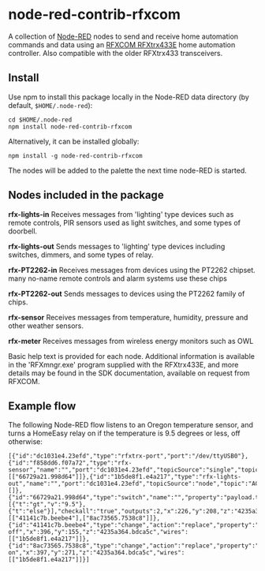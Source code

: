 node-red-contrib-rfxcom
========================

A collection of <a href="http://nodered.org" target="_new">Node-RED</a> nodes to send and receive home automation
commands and data using an
[RFXCOM RFXtrx433E](http://www.rfxcom.com/epages/78165469.sf/en_GB/?ObjectPath=/Shops/78165469/Products/14103)
home automation controller. Also compatible with the older RFXtrx433 transceivers.

Install
-------

Use npm to install this package locally in the Node-RED data directory (by default, `$HOME/.node-red`):

	cd $HOME/.node-red
	npm install node-red-contrib-rfxcom

Alternatively, it can be installed globally:

    npm install -g node-red-contrib-rfxcom

The nodes will be added to the palette the next time node-RED is started.

Nodes included in the package
-----------------------------

**rfx-lights-in** Receives messages from 'lighting' type devices such as remote controls, PIR sensors used as light
switches, and some types of doorbell.

**rfx-lights-out** Sends messages to 'lighting' type devices including switches, dimmers, and some types of relay.

**rfx-PT2262-in** Receives messages from devices using the PT2262 chipset. many no-name remote controls and alarm
systems use these chips

**rfx-PT2262-out** Sends messages to devices using the PT2262 family of chips.

**rfx-sensor** Receives messages from temperature, humidity, pressure and other weather sensors.

**rfx-meter** Receives messages from wireless energy monitors such as OWL

Basic help text is provided for each node. Additional information is available in the 'RFXmngr.exe' program supplied
with the RFXtrx433E, and more details may be found in the SDK documentation, available on request from RFXCOM.

Example flow
------------

The following Node-RED flow listens to an Oregon temperature sensor, and turns a HomeEasy relay on if the temperature is
9.5 degrees or less, off otherwise:

    [{"id":"dc1031e4.23efd","type":"rfxtrx-port","port":"/dev/ttyUSB0"},{"id":"f858dd6.f07a72","type":"rfx-sensor","name":"","port":"dc1031e4.23efd","topicSource":"single","topic":"TH1/0x8E01","x":113,"y":118,"z":"4235a364.bdca5c","wires":[["66729a21.998d64"]]},{"id":"1b5de8f1.e4a217","type":"rfx-lights-out","name":"","port":"dc1031e4.23efd","topicSource":"node","topic":"AC/0x001EF1CE/4","x":591,"y":215,"z":"4235a364.bdca5c","wires":[]},{"id":"66729a21.998d64","type":"switch","name":"","property":"payload.temperature.value","rules":[{"t":"gt","v":"9.5"},{"t":"else"}],"checkall":"true","outputs":2,"x":226,"y":208,"z":"4235a364.bdca5c","wires":[["41141c7b.beebe4"],["8ac73565.7538c8"]]},{"id":"41141c7b.beebe4","type":"change","action":"replace","property":"payload","from":"","to":"\"Off\"","reg":false,"name":"Turn off","x":396,"y":155,"z":"4235a364.bdca5c","wires":[["1b5de8f1.e4a217"]]},{"id":"8ac73565.7538c8","type":"change","action":"replace","property":"payload","from":"","to":"\"On\"","reg":false,"name":"Turn on","x":397,"y":271,"z":"4235a364.bdca5c","wires":[["1b5de8f1.e4a217"]]}]
